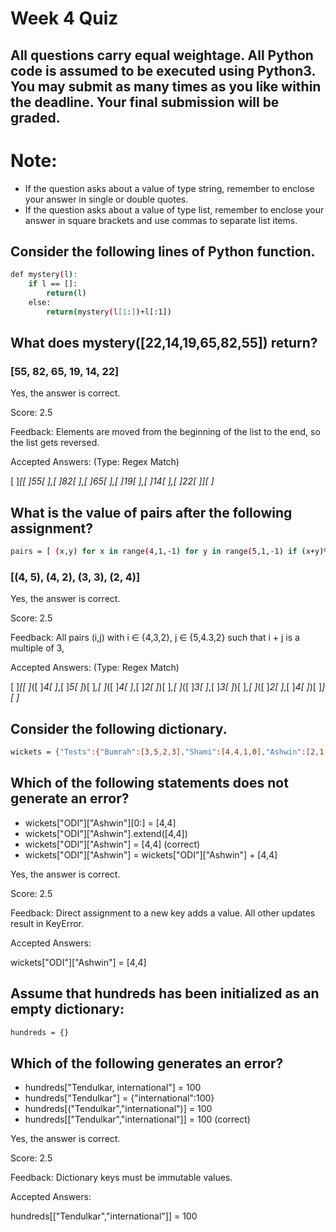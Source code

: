# Week 4 Quiz

## All questions carry equal weightage. All Python code is assumed to be executed using Python3. You may submit as many times as you like within the deadline. Your final submission will be graded.

# Note:

- If the question asks about a value of type string, remember to enclose your answer in single or double quotes.
- If the question asks about a value of type list, remember to enclose your answer in square brackets and use commas to separate list items.

## Consider the following lines of Python function.

```bash
def mystery(l):
    if l == []:
        return(l)
    else:
        return(mystery(l[1:])+l[:1])
```

## What does mystery([22,14,19,65,82,55]) return?


### [55, 82, 65, 19, 14, 22]

Yes, the answer is correct.

Score: 2.5

Feedback:
Elements are moved from the beginning of the list to the end, so the list gets reversed.

Accepted Answers:
(Type: Regex Match)

[ ]*[[ ]*55[ ]*,[ ]*82[ ]*,[ ]*65[ ]*,[ ]*19[ ]*,[ ]*14[ ]*,[ ]*22[ ]*][ ]*


## What is the value of pairs after the following assignment?

```bash
pairs = [ (x,y) for x in range(4,1,-1) for y in range(5,1,-1) if (x+y)%3 == 0 ]
```

### [(4, 5), (4, 2), (3, 3), (2, 4)]

Yes, the answer is correct.

Score: 2.5

Feedback:
All pairs (i,j) with i ∈ {4,3,2}, j ∈ {5,4.3,2} such that i + j is a multiple of 3,

Accepted Answers:
(Type: Regex Match)

[ ]*[[ ]*\([ ]*4[ ]*,[ ]*5[ ]*\)[ ]*,[ ]*\([ ]*4[ ]*,[ ]*2[ ]*\)[ ]*,[ ]*\([ ]*3[ ]*,[ ]*3[ ]*\)[ ]*,[ ]*\([ ]*2[ ]*,[ ]*4[ ]*\)[ ]*][ ]*

## Consider the following dictionary.

```bash
wickets = {"Tests":{"Bumrah":[3,5,2,3],"Shami":[4,4,1,0],"Ashwin":[2,1,7,4]},"ODI":{"Bumrah":[2,0],"Shami":[1,2]}}
```

## Which of the following statements does not generate an error?

 - wickets["ODI"]["Ashwin"][0:] = [4,4]
 - wickets["ODI"]["Ashwin"].extend([4,4])
 - wickets["ODI"]["Ashwin"] = [4,4] (correct)
 - wickets["ODI"]["Ashwin"] = wickets["ODI"]["Ashwin"] + [4,4]
   
Yes, the answer is correct.

Score: 2.5

Feedback:
Direct assignment to a new key adds a value. All other updates result in KeyError.

Accepted Answers:

wickets["ODI"]["Ashwin"] = [4,4]

## Assume that hundreds has been initialized as an empty dictionary:

```bash
hundreds = {}
```

## Which of the following generates an error?

 - hundreds["Tendulkar, international"] = 100
 - hundreds["Tendulkar"] = {"international":100} 
 - hundreds[("Tendulkar","international")] = 100
 - hundreds[["Tendulkar","international"]] = 100 (correct)

Yes, the answer is correct.

Score: 2.5

Feedback:
Dictionary keys must be immutable values.

Accepted Answers:

hundreds[["Tendulkar","international"]] = 100

